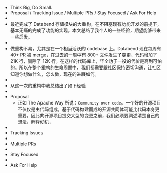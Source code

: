- Think Big, Do Small.
- Proposal / Tracking Issue / Multiple PRs / Stay Focused / Ask For Help
-
- 最近完成了 Databend 存储模块的大重构，在不阻塞现有功能开发的前提下，基本无痛的完成了功能的实现。本文总结了我个人的一些经验，期望能够带来一些启发。
-
- 做重构不易，尤其是在一个相当活跃的 codebase 上。Databend 现在每周有 40+ PR 被 merge，在过去的一周中有 800+ 文件发生了变更，代码增加了 21K  行，删除了 12K 行。在这样的代码库上，毕全功于一役的代价是高到可怕的。所以在整个重构的生命周期中，我们都需要跟社区保持密切沟通，让社区知道你想做什么，怎么做，现在的进展如何。
-
- 从这一次的重构中我总结出了如下经验
-
- Proposal
	- 正如 The Apache Way 所说：`Community over code`。一个好的开源项目不仅仅是由代码组成，基于代码构建而成的开源共同体可能比代码本身更重要。因此向开源项目提交大型的变更之前，我们必须要阐述清楚自己的想法，解释动机，
-
- Tracking Issues
-
- Multiple PRs
-
- Stay Focused
-
- Ask For Help
